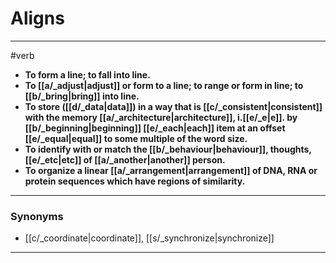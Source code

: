 # Aligns
---
#verb
- **To form a line; to fall into line.**
- **To [[a/_adjust|adjust]] or form to a line; to range or form in line; to [[b/_bring|bring]] into line.**
- **To store ([[d/_data|data]]) in a way that is [[c/_consistent|consistent]] with the memory [[a/_architecture|architecture]], i.[[e/_e|e]]. by [[b/_beginning|beginning]] [[e/_each|each]] item at an offset [[e/_equal|equal]] to some multiple of the word size.**
- **To identify with or match the [[b/_behaviour|behaviour]], thoughts, [[e/_etc|etc]] of [[a/_another|another]] person.**
- **To organize a linear [[a/_arrangement|arrangement]] of DNA, RNA or protein sequences which have regions of similarity.**
---
### Synonyms
- [[c/_coordinate|coordinate]], [[s/_synchronize|synchronize]]
---
